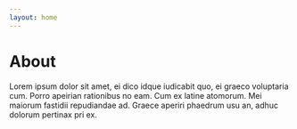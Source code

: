 ```yaml
---
layout: home
---
```


# About

Lorem ipsum dolor sit amet, ei dico idque iudicabit quo, ei graeco voluptaria cum. Porro apeirian rationibus no eam. Cum ex latine atomorum. Mei maiorum fastidii repudiandae ad. Graece aperiri phaedrum usu an, adhuc dolorum pertinax pri ex.
